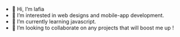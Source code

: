 - 👋 Hi, I’m lafia
- 👀 I’m interested in web designs and mobile-app development.
- 🌱 I’m currently learning javascript.
- 💞️ I’m looking to collaborate on any projects that will boost me up !

<!---
Yerima18/Yerima18 is a ✨ special ✨ repository because its `README.md` (this file) appears on your GitHub profile.
You can click the Preview link to take a look at your changes.
--->

